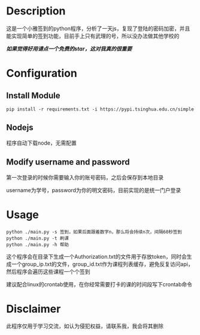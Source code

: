 # Description
这是一个小雅签到的python程序，分析了一天js，复现了登陆的密码加密，并且能实现简单的签到功能，目前手上只有武理的号，所以没办法做其他学校的

***如果觉得好用请点一个免费的star，这对我真的很重要***

# Configuration
## Install Module
```
pip install -r requirements.txt -i https://pypi.tsinghua.edu.cn/simple
```
## Nodejs
程序自动下载node，无需配置

## Modify username and password
第一次登录的时候你需要输入你的账号密码，之后会保存到本地目录

username为学号，password为你的明文密码，目前实现的是统一门户登录
# Usage
```
python ./main.py -s 签到，如果后面跟着数字n，那么将会持续n次，间隔60秒签到
python ./main.py -t 刷课
python ./main.py -h 帮助
```
这个程序会在目录下生成一个Authorization.txt的文件用于存放token，同时会生成一个group_ip.txt的文件，group_id.txt作为课程列表缓存，避免反复访问api，然后程序会遍历这些课程一个个签到

建议配合linux的crontab使用，在你经常需要打卡的课的时间段写下crontab命令

# Disclaimer
此程序仅用于学习交流，如认为侵犯权益，请联系我，我会将其删除

